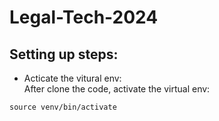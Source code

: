 # Legal-Tech-2024

## Setting up steps:
- Acticate the vitural env: <br>
After clone the code, activate the virtual env:
```
source venv/bin/activate
```
